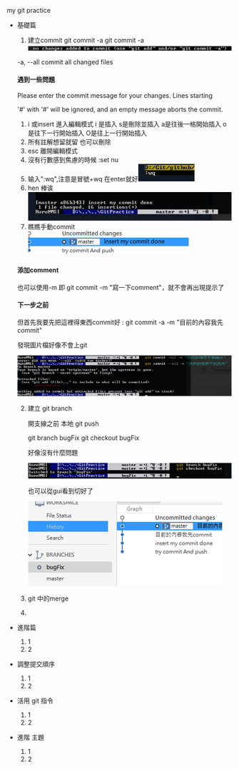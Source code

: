 my git practice

- 基礎篇

  1. 建立commit
     git commit -a
     git commit -a
     ![image-20201217145908857](.attach/.my%20git%20practice/image-20201217145908857.png)

   -a, --all             commit all changed files

  

  #### 遇到一些問題

  Please enter the commit message for your changes. Lines starting

  '#' with '#' will be ignored, and an empty message aborts the commit.

     1. i 或insert 進入編輯模式
        i 是插入
        s是刪除並插入
        a是往後一格開始插入
        o是往下一行開始插入
        O是往上一行開始插入
     2. 所有註解想留就留 也可以刪除
     3. esc 離開編輯模式
     4. 沒有行數感到焦慮的時候 :set nu
     5. 输入":wq",注意是冒號+wq 在enter就好![image-20201217160224925](.attach/.my%20git%20practice/image-20201217160224925.png)
     6. hen 棒诶 ![image-20201217160800278](.attach/.my%20git%20practice/image-20201217160800278.png)
     7. 瞧瞧手動commit ![image-20201217161037908](.attach/.my%20git%20practice/image-20201217161037908.png)

     #### 添加comment

     也可以使用-m 
     即 git commit -m "寫一下comment"，就不會再出現提示了

     #### 下一步之前

     但首先我要先把這裡得東西commit好 : git commit -a -m "目前的內容我先commit"

     發現圖片檔好像不會上git

     ![image-20201217162533442](.attach/.my%20git%20practice/image-20201217162533442.png)

  2. 建立 git branch 

     開支線之前  本地 git push

     git branch bugFix
     git checkout bugFix

     好像沒有什麼問題

     ![image-20201217162822537](.attach/.my%20git%20practice/image-20201217162822537.png)

     也可以從gui看到切好了

     ![image-20201217162921933](.attach/.my%20git%20practice/image-20201217162921933.png)

     

  3. git 中的merge

  4. 

- 進階篇

  1. 1
  2. 2

- 調整提交順序

  1. 1
  2. 2

- 活用 git 指令

  1. 1
  2. 2

- 進階 主題

  1. 1
  2. 2





